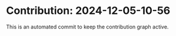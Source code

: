 # Contribution: 2024-12-05-10-56
This is an automated commit to keep the contribution graph active.
